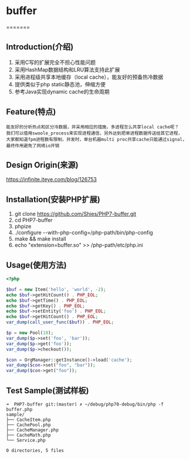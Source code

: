 # buffer
=======

## Introduction(介绍)

1. 采用C写的扩展完全不担心性能问题
2. 采用HashMap数据结构和LRU算法支持此扩展
3. 采用进程级共享本地缓存（local cache），能友好的预备热冷数据
4. 提供类似于php static静态池，伸缩方便
5. 参考Java实现dynamic cache的生命周期

## Feature(特点)

```text
能友好的分析热点和区分冷数据，并采用相应的措施，多进程怎么共享local cache呢？
我们可以借用swoole_process来实现进程通信，另外达到把单进程数据传送给其它进程，
大家都知道fpm进程数有限制，并发时，单台机器multi proc共享cache只能通过signal，
最终作用避免了网络io开销
```

## Design Origin(来源)

https://infinite.iteye.com/blog/126753

## Installation(安装PHP扩展)

1. git clone https://github.com/Shies/PHP7-buffer.git
2. cd PHP7-buffer
3. phpize
4. ./configure --with-php-config=/php-path/bin/php-config
5. make && make install
6. echo "extension=buffer.so" >> /php-path/etc/php.ini

## Usage(使用方法)

```php
<?php

$buf = new Item('hello', 'world', -2);
echo $buf->getHitCount() . PHP_EOL;
echo $buf->getTime() . PHP_EOL;
echo $buf->getKey() . PHP_EOL;
echo $buf->setEntity('foo') . PHP_EOL;
echo $buf->getHitCount() . PHP_EOL;
var_dump(call_user_func($buf)) . PHP_EOL;

$p = new Pool(10);
var_dump($p->set('foo', 'bar'));
var_dump($p->get('foo'));
var_dump($p->checkout());

$con = OrgManager::getInstance()->load('cache');
var_dump($con->set("foo", "bar"));
var_dump($con->get("foo"));

```

## Test Sample(测试样板)

```shell
➜  PHP7-buffer git:(master) ✗ ~/debug/php70-debug/bin/php -f buffer.php
sample/
├── CacheItem.php
├── CachePool.php
├── CacheManager.php
├── CacheMath.php
└── Service.php

0 directories, 5 files
```

